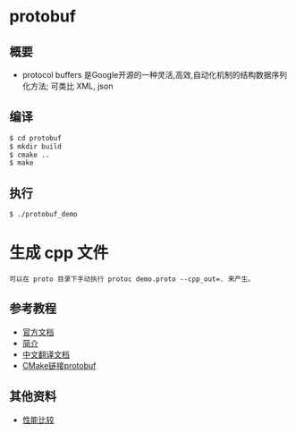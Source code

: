 # protobuf
## 概要
- protocol buffers 是Google开源的一种灵活,高效,自动化机制的结构数据序列化方法; 可类比 XML, json

## 编译
```bash
$ cd protobuf
$ mkdir build
$ cmake ..
$ make
```

## 执行
```bash
$ ./protobuf_demo
```

# 生成 cpp 文件
```
可以在 proto 目录下手动执行 protoc demo.proto --cpp_out=. 来产生。
```
## 参考教程
- [官方文档](https://developers.google.com/protocol-buffers/docs/overview)
- [简介](https://www.jianshu.com/p/e06ba6249edc)
- [中文翻译文档](https://www.jianshu.com/p/b33ca81b19b5)
- [CMake链接protobuf](https://cmake.org/cmake/help/v3.1/module/FindProtobuf.html)

## 其他资料
- [性能比较](https://zhuanlan.zhihu.com/p/53339153)